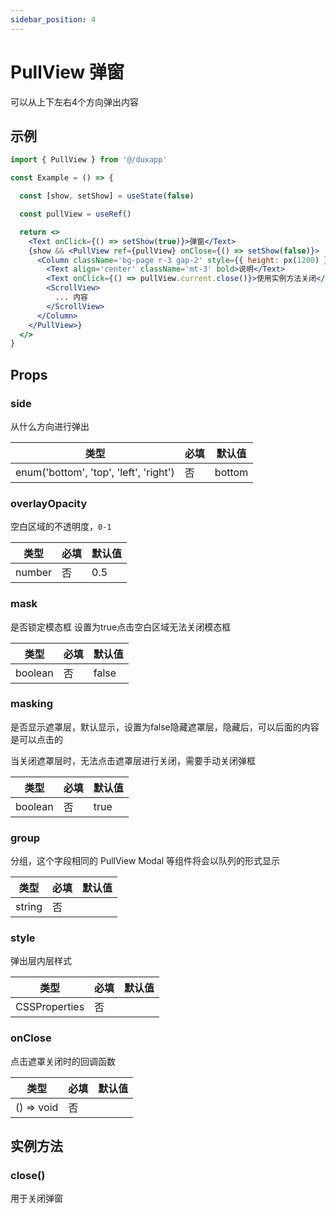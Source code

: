 ```yaml
---
sidebar_position: 4
---
```


# PullView 弹窗

可以从上下左右4个方向弹出内容

## 示例

```jsx
import { PullView } from '@/duxapp'

const Example = () => {

  const [show, setShow] = useState(false)

  const pullView = useRef()

  return <>
    <Text onClick={() => setShow(true)}>弹窗</Text>
    {show && <PullView ref={pullView} onClose={() => setShow(false)}>
      <Column className='bg-page r-3 gap-2' style={{ height: px(1200) }}>
        <Text align='center' className='mt-3' bold>说明</Text>
        <Text onClick={() => pullView.current.close()}>使用实例方法关闭</Text>
        <ScrollView>
          ... 内容
        </ScrollView>
      </Column>
    </PullView>}
  </>
}
```

## Props

### side

从什么方向进行弹出

| 类型 | 必填 | 默认值 |
| ---- | -------- | ------- |
| enum('bottom', 'top', 'left', 'right') | 否 | bottom |

### overlayOpacity

空白区域的不透明度，`0-1`

| 类型 | 必填 | 默认值 |
| ---- | -------- | ------- |
| number | 否 | 0.5 |

### mask

是否锁定模态框 设置为true点击空白区域无法关闭模态框

| 类型 | 必填 | 默认值 |
| ---- | -------- | ------- |
| boolean | 否 | false |

### masking

是否显示遮罩层，默认显示，设置为false隐藏遮罩层，隐藏后，可以后面的内容是可以点击的

当关闭遮罩层时，无法点击遮罩层进行关闭，需要手动关闭弹框

| 类型 | 必填 | 默认值 |
| ---- | -------- | ------- |
| boolean | 否 | true |

### group

分组，这个字段相同的 PullView Modal 等组件将会以队列的形式显示

| 类型 | 必填 | 默认值 |
| ---- | -------- | ------- |
| string | 否 |  |

### style

弹出层内层样式

| 类型 | 必填 | 默认值 |
| ---- | -------- | ------- |
| CSSProperties | 否 |  |

### onClose

点击遮罩关闭时的回调函数

| 类型 | 必填 | 默认值 |
| ---- | -------- | ------- |
| () => void | 否 |  |

## 实例方法

### close()

用于关闭弹窗